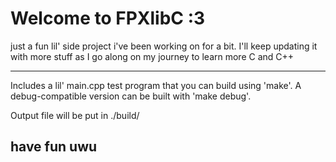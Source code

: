 # Welcome to FPXlibC :3

just a fun lil' side project i've been working on for a bit.
I'll keep updating it with more stuff as I go along on my journey to learn more C and C++

---

Includes a lil' main.cpp test program that you can build using 'make'.
A debug-compatible version can be built with 'make debug'.

Output file will be put in ./build/

## have fun uwu
